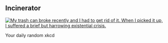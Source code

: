 ## Incinerator
[![My trash can broke recently and I had to get rid of it. When I picked it up, I suffered a brief but harrowing existential crisis.](https://imgs.xkcd.com/comics/incinerator.png)](https://xkcd.com/1821/ "My trash can broke recently and I had to get rid of it. When I picked it up, I suffered a brief but harrowing existential crisis.")

Your daily random xkcd

